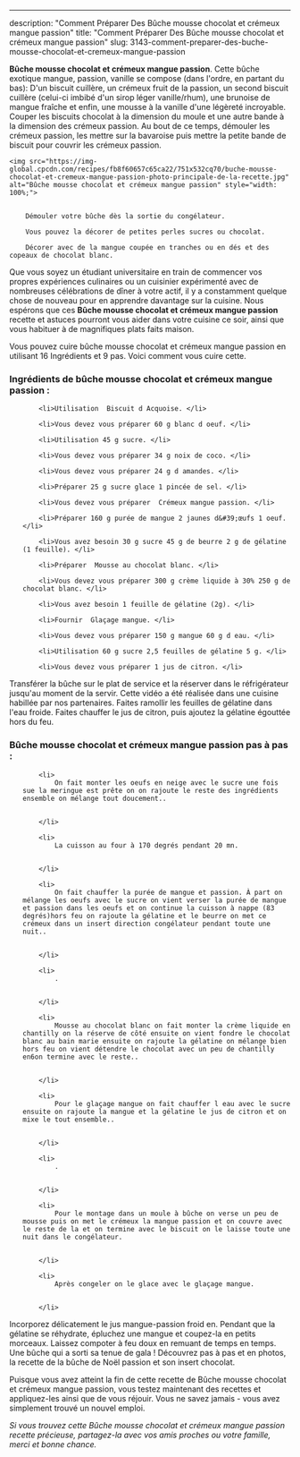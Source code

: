 ---
description: "Comment Préparer Des Bûche mousse chocolat et crémeux mangue passion"
title: "Comment Préparer Des Bûche mousse chocolat et crémeux mangue passion"
slug: 3143-comment-preparer-des-buche-mousse-chocolat-et-cremeux-mangue-passion

<p>
	<strong>Bûche mousse chocolat et crémeux mangue passion</strong>. 
	Cette bûche exotique mangue, passion, vanille se compose (dans l&#39;ordre, en partant du bas): D&#39;un biscuit cuillère, un crémeux fruit de la passion, un second biscuit cuillère (celui-ci imbibé d&#39;un sirop léger vanille/rhum), une brunoise de mangue fraîche et enfin, une mousse à la vanille d&#39;une légèreté incroyable. Couper les biscuits chocolat à la dimension du moule et une autre bande à la dimension des crémeux passion. Au bout de ce temps, démouler les crémeux passion, les mettre sur la bavaroise puis mettre la petite bande de biscuit pour couvrir les crémeux passion.
</p>
<p>
	
	<img src="https://img-global.cpcdn.com/recipes/fb8f60657c65ca22/751x532cq70/buche-mousse-chocolat-et-cremeux-mangue-passion-photo-principale-de-la-recette.jpg" alt="Bûche mousse chocolat et crémeux mangue passion" style="width: 100%;">
	
	
		Démouler votre bûche dès la sortie du congélateur.
	
		Vous pouvez la décorer de petites perles sucres ou chocolat.
	
		Décorer avec de la mangue coupée en tranches ou en dés et des copeaux de chocolat blanc.
	
</p>

Que vous soyez un étudiant universitaire en train de commencer vos propres expériences culinaires ou un cuisinier expérimenté avec de nombreuses célébrations de dîner à votre actif, il y a constamment quelque chose de nouveau pour en apprendre davantage sur la cuisine. Nous espérons que ces <strong> Bûche mousse chocolat et crémeux mangue passion </strong> recette et astuces pourront vous aider dans votre cuisine ce soir, ainsi que vous habituer à de magnifiques plats faits maison.

<!--inarticleads1-->

Vous pouvez cuire bûche mousse chocolat et crémeux mangue passion en utilisant 16 Ingrédients et 9 pas. Voici comment vous cuire cette.

<h3>Ingrédients de bûche mousse chocolat et crémeux mangue passion :</h3>

<ol>
	
		<li>Utilisation  Biscuit d Acquoise. </li>
	
		<li>Vous devez vous préparer 60 g blanc d oeuf. </li>
	
		<li>Utilisation 45 g sucre. </li>
	
		<li>Vous devez vous préparer 34 g noix de coco. </li>
	
		<li>Vous devez vous préparer 24 g d amandes. </li>
	
		<li>Préparer 25 g sucre glace 1 pincée de sel. </li>
	
		<li>Vous devez vous préparer  Crémeux mangue passion. </li>
	
		<li>Préparer 160 g purée de mangue 2 jaunes d&#39;œufs 1 oeuf. </li>
	
		<li>Vous avez besoin 30 g sucre 45 g de beurre 2 g de gélatine (1 feuille). </li>
	
		<li>Préparer  Mousse au chocolat blanc. </li>
	
		<li>Vous devez vous préparer 300 g crème liquide à 30% 250 g de chocolat blanc. </li>
	
		<li>Vous avez besoin 1 feuille de gélatine (2g). </li>
	
		<li>Fournir  Glaçage mangue. </li>
	
		<li>Vous devez vous préparer 150 g mangue 60 g d eau. </li>
	
		<li>Utilisation 60 g sucre 2,5 feuilles de gélatine 5 g. </li>
	
		<li>Vous devez vous préparer 1 jus de citron. </li>
	
</ol>

Transférer la bûche sur le plat de service et la réserver dans le réfrigérateur jusqu&#39;au moment de la servir. Cette vidéo a été réalisée dans une cuisine habillée par nos partenaires. Faites ramollir les feuilles de gélatine dans l&#39;eau froide. Faites chauffer le jus de citron, puis ajoutez la gélatine égouttée hors du feu. 

<!--inarticleads2-->

<h3>Bûche mousse chocolat et crémeux mangue passion pas à pas :</h3>

<ol>
	
		<li>
			On fait monter les oeufs en neige avec le sucre une fois sue la meringue est prête on on rajoute le reste des ingrédients ensemble on mélange tout doucement..
			
			
		</li>
	
		<li>
			La cuisson au four à 170 degrés pendant 20 mn.
			
			
		</li>
	
		<li>
			On fait chauffer la purée de mangue et passion. À part on mélange les oeufs avec le sucre on vient verser la purée de mangue et passion dans les oeufs et on continue la cuisson à nappe (83 degrés)hors feu on rajoute la gélatine et le beurre on met ce crémeux dans un insert direction congélateur pendant toute une nuit..
			
			
		</li>
	
		<li>
			.
			
			
		</li>
	
		<li>
			Mousse au chocolat blanc on fait monter la crème liquide en chantilly on la réserve de côté ensuite on vient fondre le chocolat blanc au bain marie ensuite on rajoute la gélatine on mélange bien hors feu on vient détendre le chocolat avec un peu de chantilly en6on termine avec le reste..
			
			
		</li>
	
		<li>
			Pour le glaçage mangue on fait chauffer l eau avec le sucre ensuite on rajoute la mangue et la gélatine le jus de citron et on mixe le tout ensemble..
			
			
		</li>
	
		<li>
			.
			
			
		</li>
	
		<li>
			Pour le montage dans un moule à bûche on verse un peu de mousse puis on met le crémeux la mangue passion et on couvre avec le reste de la et on termine avec le biscuit on le laisse toute une nuit dans le congélateur.
			
			
		</li>
	
		<li>
			Après congeler on le glace avec le glaçage mangue.
			
			
		</li>
	
</ol>

Incorporez délicatement le jus mangue-passion froid en. Pendant que la gélatine se réhydrate, épluchez une mangue et coupez-la en petits morceaux. Laissez compoter à feu doux en remuant de temps en temps. Une bûche qui a sorti sa tenue de gala ! Découvrez pas à pas et en photos, la recette de la bûche de Noël passion et son insert chocolat. 

<!--inarticleads1-->

<p>
Puisque vous avez atteint la fin de cette recette de Bûche mousse chocolat et crémeux mangue passion, vous testez maintenant des recettes et appliquez-les ainsi que de vous réjouir. Vous ne savez jamais - vous avez simplement trouvé un nouvel emploi.
</p>

<p>
<i>Si vous trouvez cette Bûche mousse chocolat et crémeux mangue passion recette précieuse, partagez-la avec vos amis proches ou votre famille, merci et bonne chance.</i>
</p>
